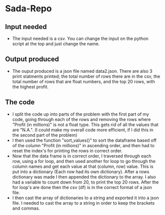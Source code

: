 # Sada-Repo

## Input needed
- The input needed is a csv. You can change the input on the python script at the top and just change the name.
## Output produced
- The ouput produced is a json file named data2.json. There are also 3 print statments printed; the total number of rows there are in the csv, the total number of rows that are float numbers, and the top 20 rows, with the highest profit. 
## The code
- I split the code up into parts of the problem with the first part of my code, going through each of the rows and removing the rows where "Profit (in millions)" is not a float type. This gets rid of all the values that are "N.A.". (I could make my overall code more efficient, if I did this in the second part of the problem)
- I then used the function "sort_values()" to sort the dataframe based off of the column "Profit (in millions)" in ascending order, and then had to reset the index's for printing the rows in correct order. 
- Now that the data frame is in correct order, I traversed through each row, using a for loop, and then used another for loop to go through the column names and get each value at that (column, row) value. This is put into a dictionary (Each row had its own dictionary). After a rows dictionary was made I then appended the dictionary to the array. I also had a variable to count down from 20, to print the top 20 rows. After the for loop's are done then the csv (df) is in the correct format of a json file.
- I then cast the array of dictionaries to a string and exported it into a json file. I needed to cast the array to a string in order to keep the brackets and commas.
